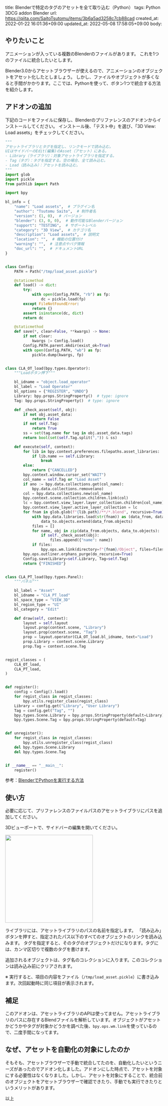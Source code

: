 title: Blenderで特定のタグのアセットを全て取り込む（Python）
tags: Python 3DCG addon Blender
url: https://qiita.com/SaitoTsutomu/items/3b6a5ad3258c7cb88cad
created_at: 2022-01-22 16:01:36+09:00
updated_at: 2022-05-08 17:58:05+09:00
body:

## やりたいこと

アニメーションが入っている複数のBlenderのファイルがあります。
これを1つのファイルに統合したいとします。

Blender3.0からアセットブラウザーが使えるので、アニメーションのオブジェクトをアセット化したとしましょう。
しかし、ファイルやオブジェクトが多くなると手間がかかります。ここでは、Pythonを使って、ボタン1つで統合する方法を紹介します。

## アドオンの追加

下記のコードをファイルに保存し、Blenderのプリファレンスのアドオンからインストールしてください。
インストール後、「テスト中」を選び、「3D View: Load assets」をチェックしてください。

```py
"""
アセットライブラリとタグを指定し、リンクモードで読み込む。
UIはサイドバーのEdit(編集)のAsset（アセット）にある。
- Library（ライブラリ）：対象アセットライブラリを指定する。
- Tag（タグ）：タグを指定する。空の場合、全て読み込む。
- Load（読み込み）：アセットを読み込む。
"""
import glob
import pickle
from pathlib import Path

import bpy

bl_info = {
    "name": "Load assets",  # プラグイン名
    "author": "Tsutomu Saito",  # 制作者名
    "version": (1, 0),  # バージョン
    "blender": (3, 0, 0),  # 動作可能なBlenderバージョン
    "support": "TESTING",  # サポートレベル
    "category": "3D View",  # カテゴリ名
    "description": "Load assets",  # 説明文
    "location": "",  # 機能の位置付け
    "warning": "",  # 注意点やバグ情報
    "doc_url": "",  # ドキュメントURL
}


class Config:
    PATH = Path("/tmp/load_asset.pickle")

    @staticmethod
    def load() -> dict:
        try:
            with open(Config.PATH, "rb") as fp:
                dc = pickle.load(fp)
        except FileNotFoundError:
            return {}
        assert isinstance(dc, dict)
        return dc

    @staticmethod
    def save(*, clear=False, **kwargs) -> None:
        if not clear:
            kwargs |= Config.load()
        Config.PATH.parent.mkdir(exist_ok=True)
        with open(Config.PATH, "wb") as fp:
            pickle.dump(kwargs, fp)


class CLA_OT_load(bpy.types.Operator):
    """Loadボタン押下"""

    bl_idname = "object.load_operator"
    bl_label = "Load Operator"
    bl_options = {"REGISTER", "UNDO"}
    Library: bpy.props.StringProperty()  # type: ignore
    Tag: bpy.props.StringProperty()  # type: ignore

    def _check_asset(self, obj):
        if not obj.asset_data:
            return False
        if not self.Tag:
            return True
        ss = set(tag.name for tag in obj.asset_data.tags)
        return bool(set(self.Tag.split(",")) & ss)

    def execute(self, context):
        for lib in bpy.context.preferences.filepaths.asset_libraries:
            if lib.name == self.Library:
                break
        else:
            return {"CANCELLED"}
        bpy.context.window.cursor_set("WAIT")
        col_name = self.Tag or "Load Asset"
        if ano := bpy.data.collections.get(col_name):
            bpy.data.collections.remove(ano)
        col = bpy.data.collections.new(col_name)
        bpy.context.scene.collection.children.link(col)
        lc = bpy.context.view_layer.layer_collection.children[col_name]
        bpy.context.view_layer.active_layer_collection = lc
        for fnam in glob.glob(f"{lib.path}/**/*.blend", recursive=True):
            with bpy.data.libraries.load(str(fnam)) as (data_from, data_to):
                data_to.objects.extend(data_from.objects)
            files = []
            for name, obj in zip(data_from.objects, data_to.objects):
                if self._check_asset(obj):
                    files.append({"name": name})
            if files:
                bpy.ops.wm.link(directory=f"{fnam}/Object", files=files)
        bpy.ops.outliner.orphans_purge(do_recursive=True)
        Config.save(Library=self.Library, Tag=self.Tag)
        return {"FINISHED"}


class CLA_PT_load(bpy.types.Panel):
    """パネル"""

    bl_label = "Asset"
    bl_idname = "CLA_PT_load"
    bl_space_type = "VIEW_3D"
    bl_region_type = "UI"
    bl_category = "Edit"

    def draw(self, context):
        layout = self.layout
        layout.prop(context.scene, "Library")
        layout.prop(context.scene, "Tag")
        prop = layout.operator(CLA_OT_load.bl_idname, text="Load")
        prop.Library = context.scene.Library
        prop.Tag = context.scene.Tag


regist_classes = (
    CLA_OT_load,
    CLA_PT_load,
)


def register():
    config = Config().load()
    for regist_class in regist_classes:
        bpy.utils.register_class(regist_class)
    Library = config.get("Library", "User Library")
    Tag = config.get("Tag", "")
    bpy.types.Scene.Library = bpy.props.StringProperty(default=Library)
    bpy.types.Scene.Tag = bpy.props.StringProperty(default=Tag)


def unregister():
    for regist_class in regist_classes:
        bpy.utils.unregister_class(regist_class)
    del bpy.types.Scene.Library
    del bpy.types.Scene.Tag


if __name__ == "__main__":
    register()
```

参考：[BlenderでPythonを実行する方法](https://qiita.com/SaitoTsutomu/items/cec67381a8789b40e377)

## 使い方

必要に応じて、プリファレンスのファイルパスのアセットライブラリにパスを追加してください。

3Dビューポートで、サイドバーの編集を開いてください。

<img src="https://qiita-image-store.s3.ap-northeast-1.amazonaws.com/0/13955/4500b579-b631-4069-068b-ba1bedd5eb3c.jpeg" width="280">

ライブラリには、アセットライブラリのパスの名前を指定します。
「読み込み」ボタンを押すと、指定されたパス以下のすべてのオブジェクトのリンクを読み込みます。
タグを指定すると、そのタグのオブジェクトだけになります。タグには、カンマ区切りで複数のタグを書けます。

追加されるオブジェクトは、タグ名のコレクションに入ります。このコレクションは読み込み前にクリアされます。

※ 実行すると、項目の内容をファイル（`/tmp/load_asset.pickle`）に書き込みます。次回起動時に同じ項目が表示されます。

## 補足

このアドオンは、アセットライブラリのAPIは使ってません。アセットライブラリのパスに存在するBlendファイルを解析しています。オブジェクトがアセットかどうかやタグが対象かどうかを調べた後、`bpy.ops.wm.link`を使っているので、二度手間になってます。

## なぜ、アセットを自動化の対象にしたのか

そもそも、アセットブラウザーで手動で統合してたのを、自動化したいというニーズがあったのでアドオン化しました。アドオンにした時点で、アセットを対象にする必要性はなくなりました。しかし、アセットを対象にすることで、統合前のオブジェクトをアセットブラウザーで確認できたり、手動でも実行できたりというメリットがあります。

以上

